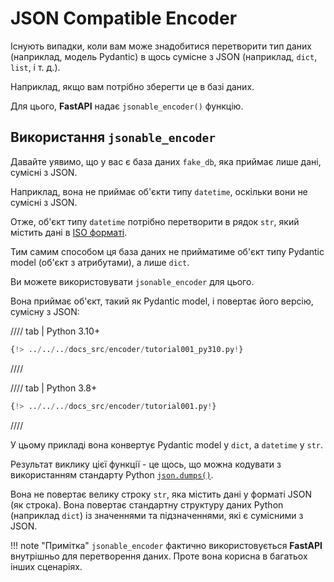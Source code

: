 # JSON Compatible Encoder

Існують випадки, коли вам може знадобитися перетворити тип даних (наприклад, модель Pydantic) в щось сумісне з JSON (наприклад, `dict`, `list`, і т. д.).

Наприклад, якщо вам потрібно зберегти це в базі даних.

Для цього, **FastAPI** надає `jsonable_encoder()` функцію.

## Використання `jsonable_encoder`

Давайте уявимо, що у вас є база даних `fake_db`, яка приймає лише дані, сумісні з JSON.

Наприклад, вона не приймає об'єкти типу `datetime`, оскільки вони не сумісні з JSON.

Отже, об'єкт типу `datetime` потрібно перетворити в рядок `str`, який містить дані в <a href="https://en.wikipedia.org/wiki/ISO_8601" class="external-link" target="_blank">ISO форматі</a>.

Тим самим способом ця база даних не прийматиме об'єкт типу Pydantic model (об'єкт з атрибутами), а лише `dict`.

Ви можете використовувати `jsonable_encoder` для цього.

Вона приймає об'єкт, такий як Pydantic model, і повертає його версію, сумісну з JSON:

//// tab | Python 3.10+

```Python hl_lines="4  21"
{!> ../../../docs_src/encoder/tutorial001_py310.py!}
```

////

//// tab | Python 3.8+

```Python hl_lines="5  22"
{!> ../../../docs_src/encoder/tutorial001.py!}
```

////

У цьому прикладі вона конвертує Pydantic model у `dict`, а `datetime` у `str`.

Результат виклику цієї функції - це щось, що можна кодувати з використанням стандарту Python <a href="https://docs.python.org/3/library/json.html#json.dumps" class="external-link" target="_blank">`json.dumps()`</a>.

Вона не повертає велику строку `str`, яка містить дані у форматі JSON (як строка). Вона повертає стандартну структуру даних Python (наприклад `dict`) із значеннями та підзначеннями, які є сумісними з JSON.

!!! note "Примітка"
    `jsonable_encoder` фактично використовується **FastAPI** внутрішньо для перетворення даних. Проте вона корисна в багатьох інших сценаріях.
